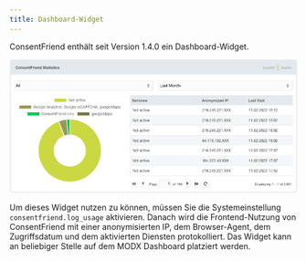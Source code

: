 ```yaml
---
title: Dashboard-Widget 
---
```


ConsentFriend enthält seit Version 1.4.0 ein Dashboard-Widget.

![Dashboard-Widget](img/dashboard-widget.png)

Um dieses Widget nutzen zu können, müssen Sie die Systemeinstellung
`consentfriend.log_usage` aktivieren. Danach wird die Frontend-Nutzung von
ConsentFriend mit einer anonymisierten IP, dem Browser-Agent, dem Zugriffsdatum
und dem aktivierten Diensten protokolliert. Das Widget kann an beliebiger Stelle
auf dem MODX Dashboard platziert werden.
